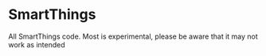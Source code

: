 SmartThings
===========

All SmartThings code.  Most is experimental, please be aware that it may not work as intended
